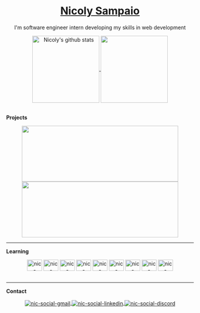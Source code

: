 <h1 align="center">
  <a href="https://nicolysampaio.github.io">Nicoly Sampaio</a>
</h1>
<p align="center">I'm software engineer intern developing my skills in web development</p>
<div align="center">
  <a href="https://github.com/nicolysampaio/github-readme-stats">
    <img height="180em" align="center" src="https://github-readme-stats.vercel.app/api?username=nicolysampaio&show_icons=true&include_all_commits=true&theme=algolia" alt="Nicoly's github stats" />
  </a>
  <a href="https://github.com/nicolysampaio/github-readme-stats">
    <img height="180em" align="center" src="https://github-readme-stats.vercel.app/api/top-langs/?username=nicolysampaio&layout=compact&theme=algolia" />
  </a>
</div>
<br/>

**Projects**
<div align="center">
  <a href="https://github.com/nicolysampaio/feedback-widget">
    <img width="420em" height="150em" align="center" src="https://github-readme-stats.vercel.app/api/pin/?username=nicolysampaio&repo=feedback-widget&theme=algolia" />
  </a>   
  <a href="https://github.com/nicolysampaio/bytebank">
    <img width="420em" height="150em" align="center" src="https://github-readme-stats.vercel.app/api/pin/?username=nicolysampaio&repo=bytebank&theme=algolia" />
  </a>
</div>

---

**Learning**

<div align="center">
  <link rel="stylesheet" href="https://cdn.jsdelivr.net/gh/devicons/devicon@v2.15.1/devicon.min.css">
  <img align="center" alt="nic-devicon-html5" height="30" width="40" src="https://cdn.jsdelivr.net/gh/devicons/devicon/icons/html5/html5-plain.svg" />
  <img align="center" alt="nic-devicon-css3" height="30" width="40" src="https://cdn.jsdelivr.net/gh/devicons/devicon/icons/css3/css3-plain.svg" />
  <img align="center" alt="nic-devicon-tailwindcss" height="30" width="40" src="https://cdn.jsdelivr.net/gh/devicons/devicon/icons/tailwindcss/tailwindcss-plain.svg" />
  <img align="center" alt="nic-devicon-javascript" height="30" width="40" src="https://cdn.jsdelivr.net/gh/devicons/devicon/icons/javascript/javascript-plain.svg" />
  <img align="center" alt="nic-devicon-typescript" height="30" width="40" src="https://cdn.jsdelivr.net/gh/devicons/devicon/icons/typescript/typescript-plain.svg" />
  <img align="center" alt="nic-devicon-angularjs" height="30" width="40"  src="https://cdn.jsdelivr.net/gh/devicons/devicon/icons/angularjs/angularjs-plain.svg" />
  <img align="center" alt="nic-devicon-react" height="30" width="40" src="https://cdn.jsdelivr.net/gh/devicons/devicon/icons/react/react-original.svg" />
  <img align="center" alt="nic-devicon-nodejs" height="30" width="40" src="https://cdn.jsdelivr.net/gh/devicons/devicon/icons/nodejs/nodejs-plain.svg" />
  <img align="center" alt="nic-devicon-git" height="30" width="40" src="https://cdn.jsdelivr.net/gh/devicons/devicon/icons/git/git-plain.svg" />
</div>
<br/>

---

**Contact**

<div align="center" vertical-align="middlejustify">
  <a href = "mailto:nicoly.sampaioluz@gmail.com">
    <img align="center" alt="nic-social-gmail" src="https://img.shields.io/badge/Gmail-D14836?style=for-the-badge&logo=gmail&logoColor=white">
  </a>
  <a href="https://www.linkedin.com/in/nicolysampaio/">
    <img align="center" alt="nic-social-linkedin" src="https://img.shields.io/badge/LinkedIn-0077B5?style=for-the-badge&logo=linkedin&logoColor=white" />
  </a>
  <a href="https://www.discord.com/users/nicoly#6973/">
    <img align="center" alt="nic-social-discord" src="https://img.shields.io/badge/Discord-7289DA?style=for-the-badge&logo=discord&logoColor=white">
  </a>
</div>
<br/>
